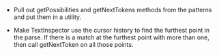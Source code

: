 * Pull out getPossibilities and getNextTokens methods from the patterns and put them in a utility.

* Make TextInspector use the cursor history to find the furthest point in the parse. If there is a match at the furthest point with more than one, then call getNextToken on all those points.